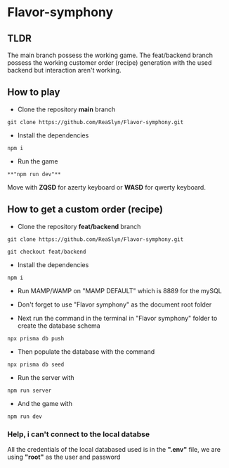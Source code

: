 # Flavor-symphony

## TLDR
The main branch possess the working game.
The feat/backend branch possess the working customer order (recipe) generation with the used backend but interaction aren't working.

## How to play
- Clone the repository **main** branch
```
git clone https://github.com/ReaSlyn/Flavor-symphony.git
```

- Install the dependencies
```
npm i
```

- Run the game
```
**"npm run dev"**
```

Move with **ZQSD** for azerty keyboard or **WASD** for qwerty keyboard.


## How to get a custom order (recipe)
- Clone the repository **feat/backend** branch
```
git clone https://github.com/ReaSlyn/Flavor-symphony.git
```
```
git checkout feat/backend
```

- Install the dependencies
```
npm i
```

- Run MAMP/WAMP on "MAMP DEFAULT" which is 8889 for the mySQL

- Don't forget to use "Flavor symphony" as the document root folder

- Next run the command in the terminal in "Flavor symphony" folder to create the database schema
```
npx prisma db push
```

- Then populate the database with the command
```
npx prisma db seed
```

- Run the server with
```
npm run server
```

- And the game with
```
npm run dev
```

### Help, i can't connect to the local databse
All the credentials of the local databased used is in the **".env"** file, we are using **"root"** as the user and password
